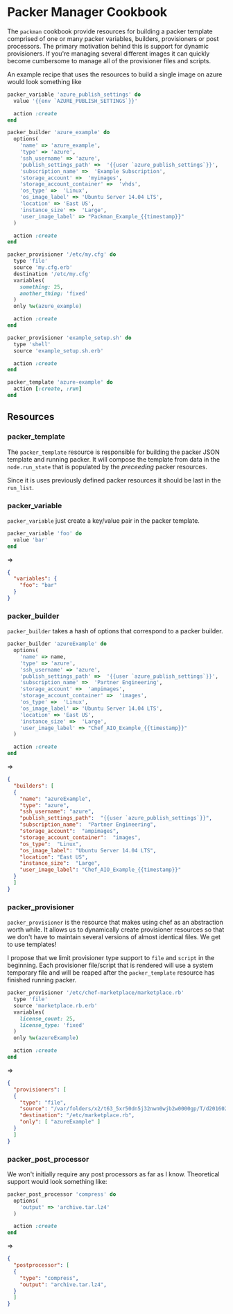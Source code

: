 # Packer Manager Cookbook

The `packman` cookbook provide resources for building a packer template comprised
of one or many packer variables, builders, provisioners or post processors.  The
primary motivation behind this is support for dynamic provisioners.  If you're
managing several different images it can quickly become cumbersome to manage
all of the provisioner files and scripts.

An example recipe that uses the resources to build a single image on azure would
look something like

```ruby
packer_variable 'azure_publish_settings' do
  value '{{env `AZURE_PUBLISH_SETTINGS`}}'

  action :create
end

packer_builder 'azure_example' do
  options(
    'name' => 'azure_example',
    'type' => 'azure',
    'ssh_username' => 'azure',
    'publish_settings_path' =>  '{{user `azure_publish_settings`}}',
    'subscription_name' =>  'Example Subscription',
    'storage_account' =>  'myimages',
    'storage_account_container' =>  'vhds',
    'os_type' =>  'Linux',
    'os_image_label' => 'Ubuntu Server 14.04 LTS',
    'location' => 'East US',
    'instance_size' =>  'Large',
    'user_image_label' => "Packman_Example_{{timestamp}}"
  )

  action :create
end

packer_provisioner '/etc/my.cfg' do
  type 'file'
  source 'my.cfg.erb'
  destination '/etc/my.cfg'
  variables(
    something: 25,
    another_thing: 'fixed'
  )
  only %w(azure_example)

  action :create
end

packer_provisioner 'example_setup.sh' do
  type 'shell'
  source 'example_setup.sh.erb'

  action :create
end

packer_template 'azure-example' do
  action [:create, :run]
end
```

## Resources

### packer_template

The `packer_template` resource is responsible for building the packer JSON template
and running packer.  It will compose the template from data in the `node.run_state` that
is populated by the _preceeding_ packer resources.

Since it is uses previously defined packer resources it should be last in the `run_list`.

### packer_variable

`packer_variable` just create a key/value pair in the packer template.

```ruby
packer_variable 'foo' do
  value 'bar'
end
```

=>

```json
{
  "variables": {
    "foo": "bar"
  }
}
```

### packer_builder
`packer_builder` takes a hash of options that correspond to a packer builder.

```ruby
packer_builder 'azureExample' do
  options(
    'name' => name,
    'type' => 'azure',
    'ssh_username' => 'azure',
    'publish_settings_path' =>  '{{user `azure_publish_settings`}}',
    'subscription_name' =>  'Partner Engineering',
    'storage_account' =>  'ampimages',
    'storage_account_container' =>  'images',
    'os_type' =>  'Linux',
    'os_image_label' => 'Ubuntu Server 14.04 LTS',
    'location' => 'East US',
    'instance_size' =>  'Large',
    'user_image_label' => "Chef_AIO_Example_{{timestamp}}"
  )

  action :create
end
```

=>

```json
{
  "builders": [
  {
    "name": "azureExample",
    "type": "azure",
    "ssh_username": "azure",
    "publish_settings_path":  "{{user `azure_publish_settings`}}",
    "subscription_name":  "Partner Engineering",
    "storage_account":  "ampimages",
    "storage_account_container":  "images",
    "os_type":  "Linux",
    "os_image_label": "Ubuntu Server 14.04 LTS",
    "location": "East US",
    "instance_size":  "Large",
    "user_image_label": "Chef_AIO_Example_{{timestamp}}"
  }
  ]
}
```

### packer_provisioner
`packer_provisioner` is the resource that makes using chef as an abstraction worth
while.  It allows us to dynamically create provisioner resources so that we don't
have to maintain several versions of almost identical files.  We get to use templates!

I propose that we limit provisioner type support to `file` and `script` in the
beginning.  Each provisioner file/script that is rendered will use a system
temporary file and will be reaped after the `packer_template` resource has
finished running packer.

```ruby
packer_provisioner '/etc/chef-marketplace/marketplace.rb'
  type 'file'
  source 'marketplace.rb.erb'
  variables(
    license_count: 25,
    license_type: 'fixed'
  )
  only %w(azureExample)

  action :create
end
```

=>

```json
{
  "provisioners": [
  {
    "type": "file",
    "source": "/var/folders/x2/t63_5xr50dn5j32nwn0wjb2w0000gp/T/d20160208-5303-1xqdxzf/marketplace.rb",
    "destination": "/etc/marketplace.rb",
    "only": [ "azureExample" ]
  }
  ]
}
```

### packer_post_processor

We won't initially require any post processors as far as I know.  Theoretical
support would look something like:

```ruby
packer_post_processor 'compress' do
  options(
    'output' => 'archive.tar.lz4'
  )

  action :create
end
```

=>

```json
{
  "postprocessor": [
  {
    "type": "compress",
    "output": "archive.tar.lz4",
  }
  ]
}
```
